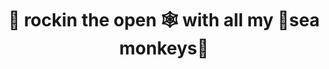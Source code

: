 <h1 align="center">
  🎵 rockin the open 🕸️ with all my <a target="_blank" href-"https://www.youtube.com/watch?v=wGanffjfV3E">🌊sea monkeys🐒</a>
</h1>
